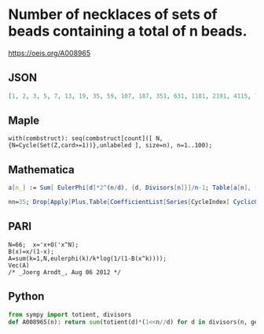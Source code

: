 # Number of necklaces of sets of beads containing a total of n beads\.
https://oeis.org/A008965
## JSON
```JSON
[1, 2, 3, 5, 7, 13, 19, 35, 59, 107, 187, 351, 631, 1181, 2191, 4115, 7711, 14601, 27595, 52487, 99879, 190745, 364723, 699251, 1342183, 2581427, 4971067, 9587579, 18512791, 35792567, 69273667, 134219795, 260301175, 505294127, 981706831, 1908881899, 3714566311, 7233642929]
```
## Maple
```Maple
with(combstruct): seq(combstruct[count]([ N,{N=Cycle(Set(Z,card>=1))},unlabeled ], size=n), n=1..100);
```
## Mathematica
```Mathematica
a[n_] := Sum[ EulerPhi[d]*2^(n/d), {d, Divisors[n]}]/n-1; Table[a[n], {n, 1, 38}] (* _Jean-François Alcover_, Sep 04 2012, from A000031 *)
```
```Mathematica
nn=35; Drop[Apply[Plus,Table[CoefficientList[Series[CycleIndex[ CyclicGroup[n],s]/.Table[s[i]->x^i/(1-x^i),{i,1,n}],{x,0,nn}],x],{n,1,nn}]],1]  (* _Geoffrey Critzer_, Oct 30 2012 *)
```
## PARI
```PARI
N=66;  x='x+O('x^N);
B(x)=x/(1-x);
A=sum(k=1,N,eulerphi(k)/k*log(1/(1-B(x^k))));
Vec(A)
/* _Joerg Arndt_, Aug 06 2012 */
```
## Python
```Python
from sympy import totient, divisors
def A008965(n): return sum(totient(d)*(1<<n//d) for d in divisors(n, generator=True))//n-1 # _Chai Wah Wu_, Sep 23 2023
```
